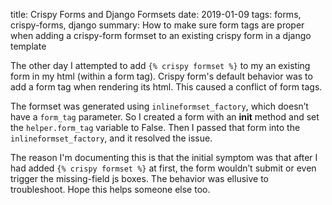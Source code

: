 title: Crispy Forms and Django Formsets
date: 2019-01-09
tags: forms, crispy-forms, django
summary: How to make sure form tags are proper when adding a crispy-form formset to an existing crispy form in a django template

The other day I attempted to add `{% crispy formset %}` to my an existing form in my html (within a form tag). Crispy form's default behavior was to add a form tag when rendering its html. This caused a conflict of form tags.

The formset was generated using `inlineformset_factory`, which doesn’t have a `form_tag` parameter. So I created a form with an __init__ method and set the `helper.form_tag` variable to False. Then I passed that form into the `inlineformset_factory`, and it resolved the issue.

The reason I'm documenting this is that the initial symptom was that after I had added `{% crispy formset %}` at first, the form wouldn’t submit or even trigger the missing-field js boxes. The behavior was ellusive to troubleshoot. Hope this helps someone else too.
